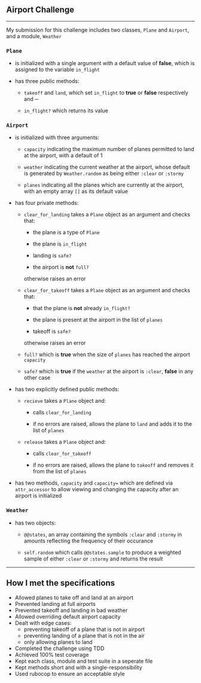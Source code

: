 ## Airport Challenge
---

My submission for this challenge includes two classes, ``Plane`` and ``Airport``, and a module, ``Weather``

### ``Plane``

- is initialized with a single argument with a default value of **false**, which is assigned to the variable ``in_flight``

- has three public methods:

  - ``takeoff`` and ``land``, which set ``in_flight`` to **true** or **false** respectively and ─

  - ``in_flight?`` which returns its value

### ``Airport``

- is initialized with three arguments:

  - ``capacity`` indicating the maximum number of planes permitted to land at the airport, with a default of 1

  - ``weather`` indicating the current weather at the airport, whose default is generated by ``Weather.random`` as being either ``:clear`` or ``:stormy``

  - ``planes`` indicating all the planes which are currently at the airport, with an empty array ``[]`` as its default value

- has four private methods:

  - ``clear_for_landing`` takes a ``Plane`` object as an argument and checks that:
  
    - the plane is a type of ``Plane``
    
    - the plane is ``in_flight``
    
    - landing is ``safe?``
    
    - the airport is **not** ``full?``
    
    otherwise raises an error

  - ``clear_for_takeoff`` takes a ``Plane`` object as an argument and checks that:

    - that the plane is **not** already ``in_flight?``
    
    - the plane is present at the airport in the list of ``planes``
    
    - takeoff is ``safe?``
    
    otherwise raises an error

  - `full?` which is **true** when the size of ``planes`` has reached the airport `capacity`

  - `safe?` which is **true** if the ``weather`` at the airport is ``:clear``, **false** in any other case

- has two explicitly defined public methods:

  - ``recieve`` takes a ``Plane`` object and:

    - calls ``clear_for_landing``

    - if no errors are raised, allows the plane to ``land`` and adds it to the list of ``planes`` 
  
  - ``release`` takes a ``Plane`` object and:

    - calls ``clear_for_takeoff``

    - if no errors are raised, allows the plane to ``takeoff`` and removes it from the list of ``planes``

- has two methods, `capacity` and `capacity=` which are defined via `attr_accessor` to allow viewing and changing the capacity after an airport is initialized

### ``Weather``

- has two objects:

  - ``@@states``, an array containing the symbols `:clear` and `:stormy` in amounts reflecting the frequency of their occurance

  - ``self.random`` which calls `@@states.sample` to produce a weighted sample of either `:clear` or `:stormy` and returns the result

---

## How I met the specifications

- Allowed planes to take off and land at an airport
- Prevented landing at full airports
- Prevented takeoff and landing in bad weather
- Allowed overriding default airport capacity
- Dealt with edge cases:
  - preventing takeoff of a plane that is not in airport
  - preventing landing of a plane that is not in the air
  - only allowing planes to land
- Completed the challenge using TDD
- Achieved 100% test coverage
- Kept each class, module and test suite in a seperate file
- Kept methods short and with a single-responsibility
- Used rubocop to ensure an acceptable style



